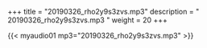 +++
title = "20190326_rho2y9s3zvs.mp3"
description = " 20190326_rho2y9s3zvs.mp3 "
weight = 20
+++

{{< myaudio01 mp3="20190326_rho2y9s3zvs.mp3" >}}

